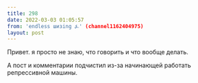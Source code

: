 ```yaml
---
title: 298
date: 2022-03-03 01:05:57
from: 'endless шизing ⍼' (channel1162404975)
layout: post
---
```


Привет. 
я просто не знаю, что говорить и что вообще делать.

А пост и комментарии подчистил из-за начинающей работать репрессивной машины.
